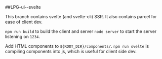 ##LPG-ui--svelte

This branch contains svelte (and svelte-cli) SSR. It also contains parcel for ease of client dev.


`npm run build` to build the client and server
`node server` to start the server listening on `1234`.

Add HTML components to `${ROOT_DIR}/components/`. `npm run svelte` is compiling components into js, which is useful for client side dev.
 